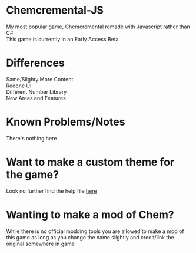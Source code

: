# Chemcremental-JS

My most popular game, Chemcremental remade with Javascript rather than C#<br>
This game is currently in an Early Access Beta
# Differences
Same/Slighty More Content<br>
Redone UI<br>
Different Number Library<br>
New Areas and Features
# Known Problems/Notes
There's nothing here
# Want to make a custom theme for the game?
Look no further find the help file [here](https://github.com/MrBacon470/Chemcremental-JS/blob/main/ThemeCreationHelp.md)
# Wanting to make a mod of Chem?
While there is no official modding tools you are allowed to make a mod of this game as long as you change the name slightly and credit/link the original somewhere in game